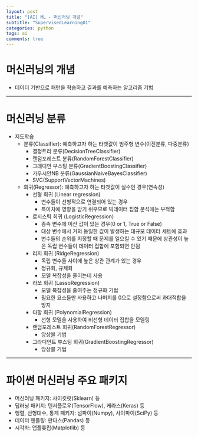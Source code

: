 ```yaml
---
layout: post
title: "[AI] ML - 머신러닝 개념"
subtitle: "SupervisedLearning01"
categories: python
tags: ai
comments: true
---
```


# 머신러닝의 개념
- 데이터 기반으로 패턴을 학습하고 결과를 예측하는 알고리즘 기법
 
* * *

# 머신러닝 분류
- 지도학습
    - 분류(Classifier): 예측하고자 하는 타겟값이 범주형 변수(이진분류, 다중분류)
        - 결정트리 분류(DecisionTreeClassifier)
        - 랜덤포레스트 분류(RandomForestClassifier)
        - 그래디언 부스팅 분류(GradientBoostingClassifier)
        - 가우시안NB 분류(GaussianNaiveBayesClassifier)
        - SVC(SupportVectorMachines)
    - 회귀(Regressor): 예측하고자 하는 타겟값이 실수인 경우(연속성)
        - 선형 회귀 (Linear regression)
            - 변수들이 선형적으로 연결되어 있는 경우
            - 특이치에 영향을 받기 쉬우므로 빅데이터 집합 분석에는 부적합
        - 로지스틱 회귀 (LogisticRegression)
            - 종속 변수에 이산 값이 있는 경우(0 or 1, True or False)
            - 대상 변수에서 거의 동일한 값이 발생하는 대규모 데이터 세트에 효과
            - 변수들의 순위를 지정할 때 문제를 일으킬 수 있기 때문에 상관성이 높은 독립 변수들이 데이터 집합에 포함되면 안됨
        - 리지 회귀 (RidgeRegression)
            - 독립 변수들 사이에 높은 상관 관계가 있는 경우
            - 정규화, 규제화
            - 모델 복잡성을 줄이는데 사용
        - 라쏘 회귀 (LassoRegression)
            - 모델 복잡성을 줄여주는 정규화 기법
            - 필요한 요소들만 사용하고 나머지를 0으로 설정함으로써 과대적합을 방지
        - 다항 회귀 (PolynomialRegression)
            - 선형 모델을 사용하여 비선형 데이터 집합을 모델링
        - 랜덤포레스트 회귀(RandomForestRegressor)
            - 앙상블 기법
        - 그라디언트 부스팅 회귀(GradientBoostingRegressor)
            - 앙상블 기법

* * *

# 파이썬 머신러닝 주요 패키지
- 머신러닝 패키지: 사이킷럿(Sklearn) 등
- 딥러닝 패키지: 텐서플로우(TensorFlow), 케라스(Keras) 등
- 행렬, 선형대수, 통계 패키지: 넘파이(Numpy), 사이파이(SciPy) 등
- 데이터 핸들링: 판다스(Pandas) 등
- 시각화: 맵플롯립(Matplotlib) 등